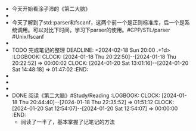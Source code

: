 - 今天开始看涂子沛的《第二大脑》
-
- 今天了解到了std::parser和fscanf，这两个前一个是正则标准库，后一个是系统调用。可以对比下时间，学习下parser的使用。#CPP/STL/parser #Unix/fscanf
-
- TODO 完成笔记的整理
  DEADLINE: <2024-02-18 Sun 20:00 .+1d>
  :LOGBOOK:
  CLOCK: [2024-01-18 Thu 20:22:50]--[2024-01-18 Thu 20:22:52] =>  00:00:02
  CLOCK: [2024-01-20 Sat 13:01:16]--[2024-01-20 Sat 14:48:18] =>  01:47:02
  :END:
-
-
-
- DONE 阅读《第二大脑》#Study/Reading
  :LOGBOOK:
  CLOCK: [2024-01-18 Thu 20:44:40]--[2024-01-18 Thu 22:35:52] =>  01:51:12
  CLOCK: [2024-01-20 Sat 12:54:07]--[2024-01-20 Sat 12:54:07] =>  00:00:00
  :END:
	- 阅读了一半了，基本掌握了记笔记的方法